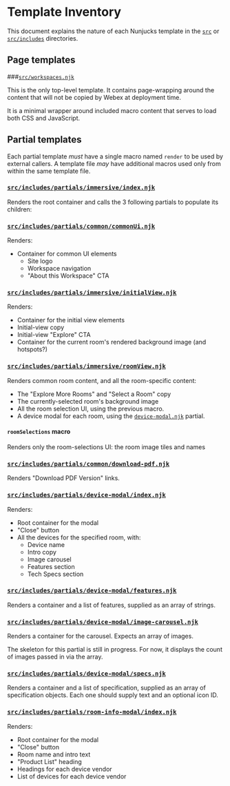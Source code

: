 # Template Inventory

This document explains the nature of each Nunjucks template in the [`src`](../src)
or [`src/includes`](../src/includes) directories.

## Page templates

###[`src/workspaces.njk`](../src/workspaces.njk)

  This is the only top-level template. It contains page-wrapping around the content that will not be copied
  by Webex at deployment time.

  It is a minimal wrapper around included macro content that serves to load both CSS and JavaScript.


## Partial templates

Each partial template _must_ have a single macro named `render` to be used by external callers.  A template file
_may_ have additional macros used only from within the same template file.

### [`src/includes/partials/immersive/index.njk`](../src/includes/partials/immersive/index.njk)

Renders the root container and calls the 3 following partials to populate its children:

### [`src/includes/partials/common/commonUi.njk`](../src/includes/partials/common/commonUi.njk)

Renders:
- Container for common UI elements
  - Site logo
  - Workspace navigation
  - "About this Workspace" CTA

### [`src/includes/partials/immersive/initialView.njk`](../src/includes/partials/immersive/initialView.njk)

Renders:
- Container for the initial view elements
- Initial-view copy
- Initial-view "Explore" CTA
- Container for the current room's rendered background image (and hotspots?)

### [`src/includes/partials/immersive/roomView.njk`](../src/includes/partials/immersive/roomView.njk)

Renders common room content, and all the room-specific content:
- The "Explore More Rooms" and "Select a Room" copy
- The currently-selected room's background image
- All the room selection UI, using the previous macro.
- A device modal for each room, using the [`device-modal.njk`](../src/includes/partials/device-modal/index.njk) partial.

#### `roomSelections` macro

Renders only the room-selections UI: the room image tiles and names

###  [`src/includes/partials/common/download-pdf.njk`](../src/includes/partials/common/download-pdf.njk)

Renders "Download PDF Version" links.

###  [`src/includes/partials/device-modal/index.njk`](../src/includes/partials/device-modal/index.njk)

Renders:
- Root container for the modal
- "Close" button
- All the devices for the specified room, with:
  - Device name
  - Intro copy
  - Image carousel
  - Features section
  - Tech Specs section

###  [`src/includes/partials/device-modal/features.njk`](../src/includes/partials/device-modal/features.njk)

Renders a container and a list of features, supplied as an array of strings. 

###  [`src/includes/partials/device-modal/image-carousel.njk`](../src/includes/partials/device-modal/image-carousel.njk)

Renders a container for the carousel.  Expects an array of images.

The skeleton for this partial is still in progress.  For now, it displays the count of images passed in via the array.

###  [`src/includes/partials/device-modal/specs.njk`](../src/includes/partials/device-modal/specs.njk)

Renders a container and a list of specification, supplied as an array of specification objects.
Each one should supply text and an optional icon ID. 


###  [`src/includes/partials/room-info-modal/index.njk`](../src/includes/partials/room-info-modal/index.njk)

Renders:
- Root container for the modal
- "Close" button
- Room name and intro text
- "Product List" heading
- Headings for each device vendor
- List of devices for each device vendor

